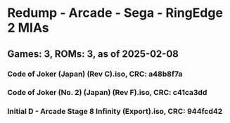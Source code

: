 # Redump - Arcade - Sega - RingEdge 2 MIAs
## Games: 3, ROMs: 3, as of 2025-02-08

### Code of Joker (Japan) (Rev C).iso, CRC: a48b8f7a
### Code of Joker (No. 2) (Japan) (Rev F).iso, CRC: c41ca3dd
### Initial D - Arcade Stage 8 Infinity (Export).iso, CRC: 944fcd42
